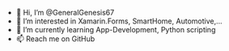 - 👋 Hi, I’m @GeneralGenesis67
- 👀 I’m interested in Xamarin.Forms, SmartHome, Automotive,...
- 🌱 I’m currently learning App-Development, Python scripting 
- 📫 Reach me on GitHub

<!---
GeneralGenesis67/GeneralGenesis67 is a ✨ special ✨ repository because its `README.md` (this file) appears on your GitHub profile.
You can click the Preview link to take a look at your changes.
--->
